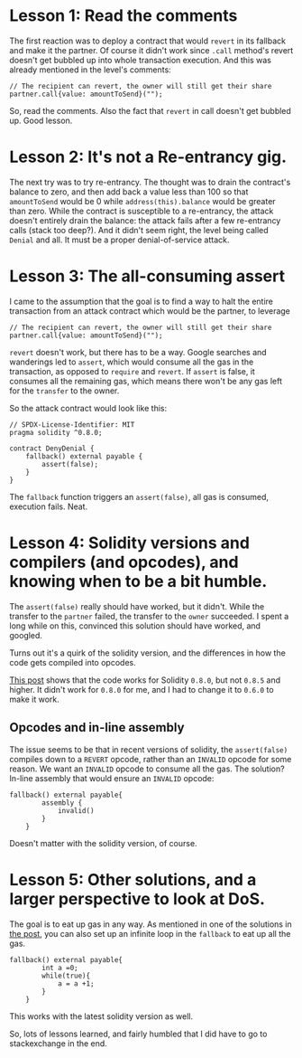 # Lesson 1: Read the comments

The first reaction was to deploy a contract that would `revert` in its fallback and make it the partner. Of course it didn't work since `.call` method's revert doesn't get bubbled up into whole transaction execution. And this was already mentioned in the level's comments:

```solidity
// The recipient can revert, the owner will still get their share
partner.call{value: amountToSend}("");
```

So, read the comments. Also the fact that `revert` in call doesn't get bubbled up. Good lesson.

# Lesson 2: It's not a Re-entrancy gig.

The next try was to try re-entrancy. The thought was to drain the contract's balance to zero, and then add back a value less than 100 so that `amountToSend` would be 0 while `address(this).balance` would be greater than zero. While the contract is susceptible to a re-entrancy, the attack doesn't entirely drain the balance: the attack fails after a few re-entrancy calls (stack too deep?). And it didn't seem right, the level being called `Denial` and all. It must be a proper denial-of-service attack.

# Lesson 3: The all-consuming assert

I came to the assumption that the goal is to find a way to halt the entire transaction from an attack contract which would be the partner, to leverage

```solidity
// The recipient can revert, the owner will still get their share
partner.call{value: amountToSend}("");
```

`revert` doesn't work, but there has to be a way. Google searches and wanderings led to `assert`, which would consume all the gas in the transaction, as opposed to `require` and `revert`. If `assert` is false, it consumes all the remaining gas, which means there won't be any gas left for the `transfer` to the owner.

So the attack contract would look like this:

```solidity
// SPDX-License-Identifier: MIT
pragma solidity ^0.8.0;

contract DenyDenial {
    fallback() external payable {
        assert(false);
    }
}
```

The `fallback` function triggers an `assert(false)`, all gas is consumed, execution fails. Neat.

# Lesson 4: Solidity versions and compilers (and opcodes), and knowing when to be a bit humble.

The `assert(false)` really should have worked, but it didn't. While the transfer to the `partner` failed, the transfer to the `owner` succeeded. I spent a long while on this, convinced this solution should have worked, and googled.

Turns out it's a quirk of the solidity version, and the differences in how the code gets compiled into opcodes.

[This post](https://ethereum.stackexchange.com/questions/107882/ethernaut-level-20-denial-probably-no-longer-solvable-why) shows that the code works for Solidity `0.8.0`, but not `0.8.5` and higher. It didn't work for `0.8.0` for me, and I had to change it to `0.6.0` to make it work.

## Opcodes and in-line assembly

The issue seems to be that in recent versions of solidity, the `assert(false)` compiles down to a `REVERT` opcode, rather than an `INVALID` opcode for some reason. We want an `INVALID` opcode to consume all the gas. The solution? In-line assembly that would ensure an `INVALID` opcode:

```solidity
fallback() external payable{
        assembly {
            invalid()
        }
    }
```

Doesn't matter with the solidity version, of course.

# Lesson 5: Other solutions, and a larger perspective to look at DoS.

The goal is to eat up gas in any way. As mentioned in one of the solutions in [the post](https://ethereum.stackexchange.com/questions/107882/ethernaut-level-20-denial-probably-no-longer-solvable-why), you can also set up an infinite loop in the `fallback` to eat up all the gas.

```solidity
fallback() external payable{
        int a =0;
        while(true){
            a = a +1;
        }
    }
```

This works with the latest solidity version as well.

So, lots of lessons learned, and fairly humbled that I did have to go to stackexchange in the end.
